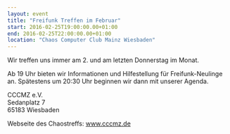```yaml
---
layout: event
title: "Freifunk Treffen im Februar"
start: 2016-02-25T19:00:00.00+01:00
end: 2016-02-25T22:00:00.00+01:00
location: "Chaos Computer Club Mainz Wiesbaden"
---
```


Wir treffen uns immer am 2. und am letzten Donnerstag im Monat.

Ab 19 Uhr bieten wir Informationen und Hilfestellung für Freifunk-Neulinge an.
Spätestens um 20:30 Uhr beginnen wir dann mit unserer Agenda.

CCCMZ e.V.<br>
Sedanplatz 7<br>
65183 Wiesbaden

Webseite des Chaostreffs: <a href="https://www.cccmz.de">www.cccmz.de</a>
